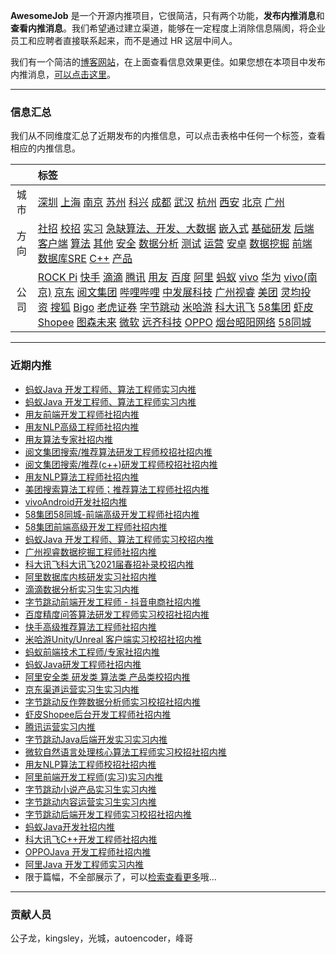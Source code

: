 
 

**AwesomeJob** 是一个开源内推项目，它很简洁，只有两个功能，**发布内推消息**和**查看内推消息**。我们希望通过建立渠道，能够在一定程度上消除信息隔阂，将企业员工和应聘者直接联系起来，而不是通过 HR 这层中间人。

我们有一个简洁的[博客网站](https://awesomejob.gitee.io/)，在上面查看信息效果更佳。如果您想在本项目中发布内推消息，[可以点击这里](https://wj.qq.com/s2/8043669/40c0)。


--- 
### 信息汇总

我们从不同维度汇总了近期发布的内推信息，可以点击表格中任何一个标签，查看相应的内推信息。

||标签|
|:---:|:---|
|城市|[深圳](https://awesomejob.gitee.io/tags/深圳)	[上海](https://awesomejob.gitee.io/tags/上海)	[南京](https://awesomejob.gitee.io/tags/南京)	[苏州](https://awesomejob.gitee.io/tags/苏州)	[科兴](https://awesomejob.gitee.io/tags/科兴)	[成都](https://awesomejob.gitee.io/tags/成都)	[武汉](https://awesomejob.gitee.io/tags/武汉)	[杭州](https://awesomejob.gitee.io/tags/杭州)	[西安](https://awesomejob.gitee.io/tags/西安)	[北京](https://awesomejob.gitee.io/tags/北京)	[广州](https://awesomejob.gitee.io/tags/广州)|
|方向|[社招](https://awesomejob.gitee.io/series/社招)	[校招](https://awesomejob.gitee.io/series/校招)	[实习](https://awesomejob.gitee.io/series/实习)	[急缺算法、开发、大数据](https://awesomejob.gitee.io/categories/急缺算法、开发、大数据)	[嵌入式](https://awesomejob.gitee.io/categories/嵌入式)	[基础研发](https://awesomejob.gitee.io/categories/基础研发)	[后端](https://awesomejob.gitee.io/categories/后端)	[客户端](https://awesomejob.gitee.io/categories/客户端)	[算法](https://awesomejob.gitee.io/categories/算法)	[其他](https://awesomejob.gitee.io/categories/其他)	[安全](https://awesomejob.gitee.io/categories/安全)	[数据分析](https://awesomejob.gitee.io/categories/数据分析)	[测试](https://awesomejob.gitee.io/categories/测试)	[运营](https://awesomejob.gitee.io/categories/运营)	[安卓](https://awesomejob.gitee.io/categories/安卓)	[数据挖掘](https://awesomejob.gitee.io/categories/数据挖掘)	[前端](https://awesomejob.gitee.io/categories/前端)	[数据库SRE](https://awesomejob.gitee.io/categories/数据库sre)	[C++](https://awesomejob.gitee.io/categories/c++)	[产品](https://awesomejob.gitee.io/categories/产品)|
|公司|[ROCK Pi](https://awesomejob.gitee.io/tags/rock-pi)	[快手](https://awesomejob.gitee.io/tags/快手)	[滴滴](https://awesomejob.gitee.io/tags/滴滴)	[腾讯](https://awesomejob.gitee.io/tags/腾讯)	[用友](https://awesomejob.gitee.io/tags/用友)	[百度](https://awesomejob.gitee.io/tags/百度)	[阿里](https://awesomejob.gitee.io/tags/阿里)	[蚂蚁](https://awesomejob.gitee.io/tags/蚂蚁)	[vivo](https://awesomejob.gitee.io/tags/vivo)	[华为](https://awesomejob.gitee.io/tags/华为)	[vivo(南京)](https://awesomejob.gitee.io/tags/vivo(南京))	[京东](https://awesomejob.gitee.io/tags/京东)	[阅文集团](https://awesomejob.gitee.io/tags/阅文集团)	[哔哩哔哩](https://awesomejob.gitee.io/tags/哔哩哔哩)	[中发展科技](https://awesomejob.gitee.io/tags/中发展科技)	[广州视睿](https://awesomejob.gitee.io/tags/广州视睿)	[美团](https://awesomejob.gitee.io/tags/美团)	[灵均投资](https://awesomejob.gitee.io/tags/灵均投资)	[搜狐](https://awesomejob.gitee.io/tags/搜狐)	[Bigo](https://awesomejob.gitee.io/tags/bigo)	[老虎证券](https://awesomejob.gitee.io/tags/老虎证券)	[字节跳动](https://awesomejob.gitee.io/tags/字节跳动)	[米哈游](https://awesomejob.gitee.io/tags/米哈游)	[科大讯飞](https://awesomejob.gitee.io/tags/科大讯飞)	[58集团](https://awesomejob.gitee.io/tags/58集团)	[虾皮Shopee](https://awesomejob.gitee.io/tags/虾皮shopee)	[图森未来](https://awesomejob.gitee.io/tags/图森未来)	[微软](https://awesomejob.gitee.io/tags/微软)	[远齐科技](https://awesomejob.gitee.io/tags/远齐科技)	[OPPO](https://awesomejob.gitee.io/tags/oppo)	[烟台昭阳网络](https://awesomejob.gitee.io/tags/烟台昭阳网络)	[58同城](https://awesomejob.gitee.io/tags/58同城)|
--- 

### 近期内推 
- [蚂蚁Java 开发工程师、算法工程师实习内推](https://awesomejob.gitee.io/posts/jobs/job_75)
- [蚂蚁Java 开发工程师、算法工程师实习内推](https://awesomejob.gitee.io/posts/jobs/job_74)
- [用友前端开发工程师社招内推](https://awesomejob.gitee.io/posts/jobs/job_73)
- [用友NLP高级工程师社招内推](https://awesomejob.gitee.io/posts/jobs/job_72)
- [用友算法专家社招内推](https://awesomejob.gitee.io/posts/jobs/job_71)
- [阅文集团搜索/推荐算法研发工程师校招社招内推](https://awesomejob.gitee.io/posts/jobs/job_70)
- [阅文集团搜索/推荐(c++)研发工程师校招社招内推](https://awesomejob.gitee.io/posts/jobs/job_69)
- [用友NLP算法工程师社招内推](https://awesomejob.gitee.io/posts/jobs/job_68)
- [美团搜索算法工程师；推荐算法工程师社招内推](https://awesomejob.gitee.io/posts/jobs/job_67)
- [vivoAndroid开发社招内推](https://awesomejob.gitee.io/posts/jobs/job_66)
- [58集团58同城-前端高级开发工程师社招内推](https://awesomejob.gitee.io/posts/jobs/job_65)
- [58集团前端高级开发工程师社招内推](https://awesomejob.gitee.io/posts/jobs/job_64)
- [蚂蚁Java 开发工程师、算法工程师实习校招内推](https://awesomejob.gitee.io/posts/jobs/job_63)
- [广州视睿数据挖掘工程师社招内推](https://awesomejob.gitee.io/posts/jobs/job_62)
- [科大讯飞科大讯飞2021届春招补录校招内推](https://awesomejob.gitee.io/posts/jobs/job_61)
- [阿里数据库内核研发实习社招内推](https://awesomejob.gitee.io/posts/jobs/job_60)
- [滴滴数据分析实习生实习内推](https://awesomejob.gitee.io/posts/jobs/job_59)
- [字节跳动前端开发工程师 - 抖音电商社招内推](https://awesomejob.gitee.io/posts/jobs/job_58)
- [百度精度问答算法研发工程师实习校招社招内推](https://awesomejob.gitee.io/posts/jobs/job_57)
- [快手高级推荐算法工程师社招内推](https://awesomejob.gitee.io/posts/jobs/job_56)
- [米哈游Unity/Unreal 客户端实习校招社招内推](https://awesomejob.gitee.io/posts/jobs/job_55)
- [蚂蚁前端技术工程师/专家社招内推](https://awesomejob.gitee.io/posts/jobs/job_54)
- [蚂蚁Java研发工程师社招内推](https://awesomejob.gitee.io/posts/jobs/job_53)
- [阿里安全类  研发类  算法类  产品类校招内推](https://awesomejob.gitee.io/posts/jobs/job_52)
- [京东渠道运营实习生实习内推](https://awesomejob.gitee.io/posts/jobs/job_51)
- [字节跳动反作弊数据分析师实习校招社招内推](https://awesomejob.gitee.io/posts/jobs/job_50)
- [虾皮Shopee后台开发工程师社招内推](https://awesomejob.gitee.io/posts/jobs/job_49)
- [腾讯运营实习内推](https://awesomejob.gitee.io/posts/jobs/job_48)
- [字节跳动Java后端开发实习实习内推](https://awesomejob.gitee.io/posts/jobs/job_47)
- [微软自然语言处理核心算法工程师实习校招社招内推](https://awesomejob.gitee.io/posts/jobs/job_46)
- [用友NLP算法工程师校招社招内推](https://awesomejob.gitee.io/posts/jobs/job_45)
- [阿里前端开发工程师(实习)实习内推](https://awesomejob.gitee.io/posts/jobs/job_44)
- [字节跳动小说产品实习生实习内推](https://awesomejob.gitee.io/posts/jobs/job_43)
- [字节跳动内容运营实习生实习内推](https://awesomejob.gitee.io/posts/jobs/job_42)
- [字节跳动后端开发工程师实习校招社招内推](https://awesomejob.gitee.io/posts/jobs/job_41)
- [蚂蚁Java开发社招内推](https://awesomejob.gitee.io/posts/jobs/job_40)
- [科大讯飞C++开发工程师社招内推](https://awesomejob.gitee.io/posts/jobs/job_39)
- [OPPOJava 开发工程师社招内推](https://awesomejob.gitee.io/posts/jobs/job_38)
- [阿里Java 开发工程师实习内推](https://awesomejob.gitee.io/posts/jobs/job_37)
- 限于篇幅，不全部展示了，可以[检索查看更多](https://awesomejob.gitee.io/)哦...
--- 
### 贡献人员
公子龙，kingsley，光城，autoencoder，峰哥
